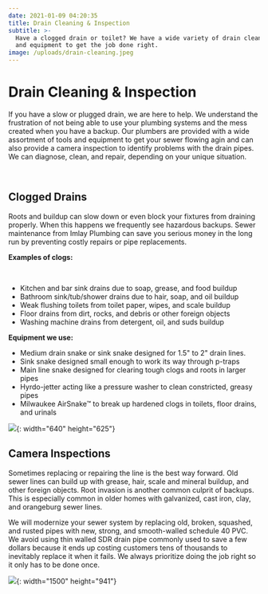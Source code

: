 ```yaml
---
date: 2021-01-09 04:20:35
title: Drain Cleaning & Inspection
subtitle: >-
  Have a clogged drain or toilet? We have a wide variety of drain cleaning tools
  and equipment to get the job done right.
image: /uploads/drain-cleaning.jpeg
---
```


# Drain Cleaning & Inspection

If you have a slow or plugged drain, we are here to help. We understand the frustration of not being able to use your plumbing systems and the mess created when you have a backup. Our plumbers are provided with a wide assortment of tools and equipment to get your sewer flowing agin and can also provide a camera inspection to identify problems with the drain pipes. We can diagnose, clean, and repair, depending on your unique situation.

&nbsp;

## Clogged Drains

Roots and buildup can slow down or even block your fixtures from draining properly. When this happens we frequently see hazardous backups. Sewer maintenance from Imlay Plumbing can save you serious money in the long run by preventing costly repairs or pipe replacements.&nbsp;

**Examples of clogs:**

&nbsp;

* Kitchen and bar sink drains due to soap, grease, and food buildup
* Bathroom sink/tub/shower drains due to hair, soap, and oil buildup
* Weak flushing toilets from toilet paper, wipes, and scale buildup
* Floor drains from dirt, rocks, and debris or other foreign objects
* Washing machine drains from detergent, oil, and suds buildup

**Equipment we use:**

* Medium drain snake or sink snake designed for 1.5" to 2" drain lines.
* Sink snake designed small enough to work its way through p-traps
* Main line snake designed for clearing tough clogs and roots in larger pipes
* Hyrdo-jetter acting like a pressure washer to clean constricted, greasy pipes
* Milwaukee AirSnake™ to break up hardened clogs in toilets, floor drains, and urinals

![](/uploads/drain-cleaning-1.jpg){: width="640" height="625"}

## Camera Inspections

Sometimes replacing or repairing the line is the best way forward. Old sewer lines can build up with grease, hair, scale and mineral buildup, and other foreign objects. Root invasion is another common culprit of backups. This is especially common in older homes with galvanized, cast iron, clay, and orangeburg sewer lines.

We will modernize your sewer system by replacing old, broken, squashed, and rusted pipes with new, strong, and smooth-walled schedule 40 PVC. We avoid using thin walled SDR drain pipe commonly used to save a few dollars because it ends up costing customers tens of thousands to inevitably replace it when it fails. We always prioritize doing the job right so it only has to be done once.

![](/uploads/drain-cleaning-2.jpeg){: width="1500" height="941"}
